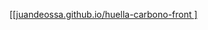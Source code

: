[[[juandeossa.github.io/huella-carbono-front
]
](https://juandeossa.github.io/huella-carbono-front/)
